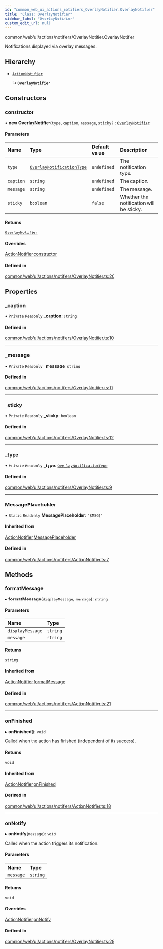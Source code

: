 ```yaml
---
id: "common_web_ui_actions_notifiers_OverlayNotifier.OverlayNotifier"
title: "Class: OverlayNotifier"
sidebar_label: "OverlayNotifier"
custom_edit_url: null
---
```


[common/web/ui/actions/notifiers/OverlayNotifier](../modules/common_web_ui_actions_notifiers_OverlayNotifier.md).OverlayNotifier

Notifications displayed via overlay messages.

## Hierarchy

- [`ActionNotifier`](common_web_ui_actions_notifiers_ActionNotifier.ActionNotifier.md)

  ↳ **`OverlayNotifier`**

## Constructors

### constructor

• **new OverlayNotifier**(`type`, `caption`, `message`, `sticky?`): [`OverlayNotifier`](common_web_ui_actions_notifiers_OverlayNotifier.OverlayNotifier.md)

#### Parameters

| Name | Type | Default value | Description |
| :------ | :------ | :------ | :------ |
| `type` | [`OverlayNotificationType`](../enums/common_web_ui_notifications_OverlayNotifications.OverlayNotificationType.md) | `undefined` | The notification type. |
| `caption` | `string` | `undefined` | The caption. |
| `message` | `string` | `undefined` | The message. |
| `sticky` | `boolean` | `false` | Whether the notification will be sticky. |

#### Returns

[`OverlayNotifier`](common_web_ui_actions_notifiers_OverlayNotifier.OverlayNotifier.md)

#### Overrides

[ActionNotifier](common_web_ui_actions_notifiers_ActionNotifier.ActionNotifier.md).[constructor](common_web_ui_actions_notifiers_ActionNotifier.ActionNotifier.md#constructor)

#### Defined in

[common/web/ui/actions/notifiers/OverlayNotifier.ts:20](https://github.com/Soroush9978/rds-ng/blob/3365237/src/common/web/ui/actions/notifiers/OverlayNotifier.ts#L20)

## Properties

### \_caption

• `Private` `Readonly` **\_caption**: `string`

#### Defined in

[common/web/ui/actions/notifiers/OverlayNotifier.ts:10](https://github.com/Soroush9978/rds-ng/blob/3365237/src/common/web/ui/actions/notifiers/OverlayNotifier.ts#L10)

___

### \_message

• `Private` `Readonly` **\_message**: `string`

#### Defined in

[common/web/ui/actions/notifiers/OverlayNotifier.ts:11](https://github.com/Soroush9978/rds-ng/blob/3365237/src/common/web/ui/actions/notifiers/OverlayNotifier.ts#L11)

___

### \_sticky

• `Private` `Readonly` **\_sticky**: `boolean`

#### Defined in

[common/web/ui/actions/notifiers/OverlayNotifier.ts:12](https://github.com/Soroush9978/rds-ng/blob/3365237/src/common/web/ui/actions/notifiers/OverlayNotifier.ts#L12)

___

### \_type

• `Private` `Readonly` **\_type**: [`OverlayNotificationType`](../enums/common_web_ui_notifications_OverlayNotifications.OverlayNotificationType.md)

#### Defined in

[common/web/ui/actions/notifiers/OverlayNotifier.ts:9](https://github.com/Soroush9978/rds-ng/blob/3365237/src/common/web/ui/actions/notifiers/OverlayNotifier.ts#L9)

___

### MessagePlaceholder

▪ `Static` `Readonly` **MessagePlaceholder**: ``"$MSG$"``

#### Inherited from

[ActionNotifier](common_web_ui_actions_notifiers_ActionNotifier.ActionNotifier.md).[MessagePlaceholder](common_web_ui_actions_notifiers_ActionNotifier.ActionNotifier.md#messageplaceholder)

#### Defined in

[common/web/ui/actions/notifiers/ActionNotifier.ts:7](https://github.com/Soroush9978/rds-ng/blob/3365237/src/common/web/ui/actions/notifiers/ActionNotifier.ts#L7)

## Methods

### formatMessage

▸ **formatMessage**(`displayMessage`, `message`): `string`

#### Parameters

| Name | Type |
| :------ | :------ |
| `displayMessage` | `string` |
| `message` | `string` |

#### Returns

`string`

#### Inherited from

[ActionNotifier](common_web_ui_actions_notifiers_ActionNotifier.ActionNotifier.md).[formatMessage](common_web_ui_actions_notifiers_ActionNotifier.ActionNotifier.md#formatmessage)

#### Defined in

[common/web/ui/actions/notifiers/ActionNotifier.ts:21](https://github.com/Soroush9978/rds-ng/blob/3365237/src/common/web/ui/actions/notifiers/ActionNotifier.ts#L21)

___

### onFinished

▸ **onFinished**(): `void`

Called when the action has finished (independent of its success).

#### Returns

`void`

#### Inherited from

[ActionNotifier](common_web_ui_actions_notifiers_ActionNotifier.ActionNotifier.md).[onFinished](common_web_ui_actions_notifiers_ActionNotifier.ActionNotifier.md#onfinished)

#### Defined in

[common/web/ui/actions/notifiers/ActionNotifier.ts:18](https://github.com/Soroush9978/rds-ng/blob/3365237/src/common/web/ui/actions/notifiers/ActionNotifier.ts#L18)

___

### onNotify

▸ **onNotify**(`message`): `void`

Called when the action triggers its notification.

#### Parameters

| Name | Type |
| :------ | :------ |
| `message` | `string` |

#### Returns

`void`

#### Overrides

[ActionNotifier](common_web_ui_actions_notifiers_ActionNotifier.ActionNotifier.md).[onNotify](common_web_ui_actions_notifiers_ActionNotifier.ActionNotifier.md#onnotify)

#### Defined in

[common/web/ui/actions/notifiers/OverlayNotifier.ts:29](https://github.com/Soroush9978/rds-ng/blob/3365237/src/common/web/ui/actions/notifiers/OverlayNotifier.ts#L29)
